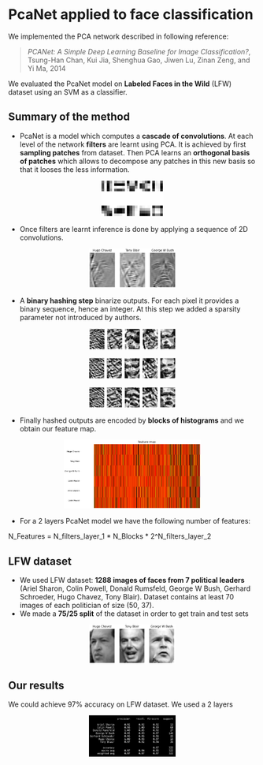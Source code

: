 # PcaNet applied to face classification

We implemented the PCA network described in following reference:

> *PCANet: A Simple Deep Learning Baseline for Image Classification?*, Tsung-Han Chan, Kui Jia, Shenghua Gao, Jiwen Lu, Zinan Zeng, and Yi Ma, 2014

We evaluated the PcaNet model on **Labeled Faces in the Wild** (LFW) dataset using an SVM as a classifier.

## Summary of the method

* PcaNet is a model which computes a **cascade of convolutions**. At each level of the network **filters** are learnt using PCA. It is achieved by first **sampling patches** from dataset. Then PCA learns an **orthogonal basis of patches** which allows to decompose any patches in this new basis so that it looses the less information. 

<p align="center">
  <img src="img/filters_l1.png" width="25%">
</p>

* Once filters are learnt inference is done by applying a sequence of 2D convolutions.

<p align="center">
  <img src="img/output_l2_2.png" width="35%">
</p>

* A **binary hashing step** binarize outputs. For each pixel it provides a binary sequence, hence an integer. At this step we added a sparsity parameter not introduced by authors. 

<p align="center">
  <img src="img/hashed_1_small.png" width="35%">
</p>

<p align="center">
  <img src="img/hashed_2_small.png" width="35%">
</p>

<p align="center">
  <img src="img/hashed_3_small.png" width="35%">
</p>

* Finally hashed outputs are encoded by **blocks of histograms** and we obtain our feature map.

<p align="center">
  <img src="img/feature_map_fifty.png" width="55%">
</p>

* For a 2 layers PcaNet model we have the following number of features:

N_Features = N_filters_layer_1 * N_Blocks * 2^N_filters_layer_2


## LFW dataset

* We used LFW dataset: **1288 images of faces from 7 political leaders** (Ariel Sharon, Colin Powell, Donald Rumsfeld, George W Bush, Gerhard Schroeder, Hugo Chavez, Tony Blair). Dataset contains at least 70 images of each politician of size (50, 37).
* We made a **75/25 split** of the dataset in order to get train and test sets

<p align="center">
  <img src="img/data.png" width="35%">
</p>

## Our results

We could achieve 97% accuracy on LFW dataset. We used a 2 layers 

<p align="center">
  <img src="img/performance.png" width="35%">
</p>

